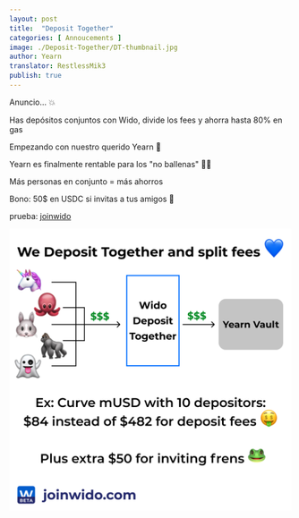 ```yaml
---
layout: post
title:  "Deposit Together"
categories: [ Annoucements ]
image: ./Deposit-Together/DT-thumbnail.jpg
author: Yearn
translator: RestlessMik3
publish: true
---
```


Anuncio… 💥

Has depósitos conjuntos con Wido, divide los fees y ahorra hasta 80% en gas

Empezando con nuestro querido Yearn 💙

Yearn es finalmente rentable para los "no ballenas" 🍤🦀

Más personas en conjunto = más ahorros

Bono: 50$ en USDC si invitas a tus amigos 🤑

prueba: [joinwido](https://app.joinwido.com/?page=detail&address=0x8cc94ccd0f3841a468184aCA3Cc478D2148E1757)

![](deposit-together.png)
